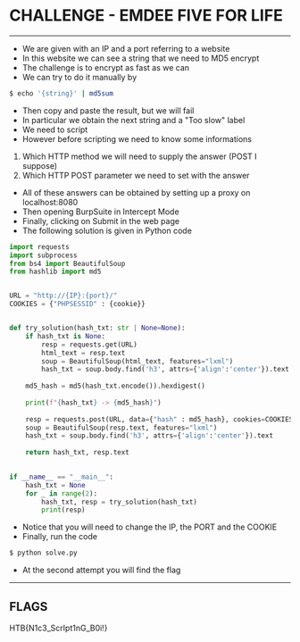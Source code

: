 # CHALLENGE - EMDEE FIVE FOR LIFE

---

- We are given with an IP and a port referring to a website
- In this website we can see a string that we need to MD5 encrypt
- The challenge is to encrypt as fast as we can
- We can try to do it manually by

```bash
$ echo '{string}' | md5sum
```

- Then copy and paste the result, but we will fail
- In particular we obtain the next string and a "Too slow" label
- We need to script
- However before scripting we need to know some informations

1. Which HTTP method we will need to supply the answer (POST I suppose)
2. Which HTTP POST parameter we need to set with the answer

- All of these answers can be obtained by setting up a proxy on localhost:8080
- Then opening BurpSuite in Intercept Mode
- Finally, clicking on Submit in the web page
- The following solution is given in Python code

```python
import requests
import subprocess
from bs4 import BeautifulSoup
from hashlib import md5


URL = "http://{IP}:{port}/"
COOKIES = {"PHPSESSID" : {cookie}}


def try_solution(hash_txt: str | None=None):
	if hash_txt is None:
		resp = requests.get(URL)
		html_text = resp.text
		soup = BeautifulSoup(html_text, features="lxml")
		hash_txt = soup.body.find('h3', attrs={'align':'center'}).text
		
	md5_hash = md5(hash_txt.encode()).hexdigest()
	
	print(f"{hash_txt} -> {md5_hash}")
	
	resp = requests.post(URL, data={"hash" : md5_hash}, cookies=COOKIES)
	soup = BeautifulSoup(resp.text, features="lxml")
	hash_txt = soup.body.find('h3', attrs={'align':'center'}).text
	
	return hash_txt, resp.text
	

if __name__ == "__main__":
	hash_txt = None
	for _ in range(2):
		hash_txt, resp = try_solution(hash_txt)
		print(resp)
```

- Notice that you will need to change the IP, the PORT and the COOKIE
- Finally, run the code

```bash
$ python solve.py
```

- At the second attempt you will find the flag

---

## FLAGS

HTB{N1c3_ScrIpt1nG_B0i!}